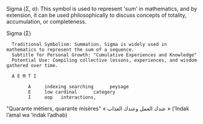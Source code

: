 Sigma (Σ, σ): This symbol is used to represent 'sum' in mathematics, and by extension, it can be used philosophically to discuss concepts of totality, accumulation, or completeness.

Sigma (Σ)

      Traditional Symbolism: Summation. Sigma is widely used in mathematics to represent the sum of a sequence.
      Subtitle for Personal Growth: "Cumulative Experiences and Knowledge"
      Potential Use: Compiling collective lessons, experiences, and wisdom gathered over time.

      A E M T I

            A     indexing searching      peysage
            E     low cardinal      category
            I     oop   interactions, 
                        

 "Quarante métiers, quarante misères" « عندك العمل وعندك العذاب » 
 (‘Indak l’amal wa ‘indak l’adhab)




